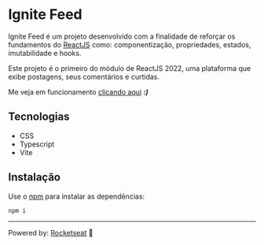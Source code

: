 # Ignite Feed

Ignite Feed é um projeto desenvolvido com a finalidade de reforçar os fundamentos do [ReactJS][] como: componentização, propriedades, estados, imutabilidade e hooks.

Este projeto é o primeiro do módulo de ReactJS 2022, uma plataforma que exibe postagens, seus comentários e curtidas.

Me veja em funcionamento [clicando aqui][] ***:)***

## Tecnologias

- CSS
- Typescript
- Vite

## Instalação

Use o [npm] para instalar as dependências:

```bash
npm i
```

---

Powered by: [Rocketseat][] 🚀

[ReactJS]:  https://reactjs.org/
[Rocketseat]: https://www.rocketseat.com.br/
[clicando aqui]: https://o-igor-trentini.github.io/ignite-feed/
[npm]: https://www.npmjs.com/
